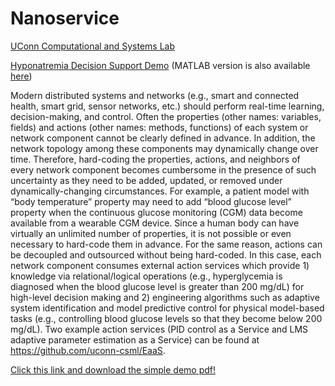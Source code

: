 # Nanoservice

[UConn Computational and Systems Lab](https://csml.uconn.edu)

[Hyponatremia Decision Support Demo](https://github.com/yshin1209/Nanoservice/blob/master/NanoServiceAPI%20Demo.pptx) (MATLAB version is also available [here](https://github.com/yshin1209/Nanoservice/blob/master/NanoserviceAPI_Demo_MATLAB.m))

Modern distributed systems and networks (e.g., smart and connected health, smart grid, sensor networks, etc.) should perform real-time learning, decision-making, and control. Often the properties (other names: variables, fields) and actions (other names: methods, functions) of each system or network component cannot be clearly defined in advance. In addition, the network topology among these components may dynamically change over time. Therefore, hard-coding the properties, actions, and neighbors of every network component becomes cumbersome in the presence of such uncertainty as they need to be added, updated, or removed under dynamically-changing circumstances. For example, a patient model with “body temperature” property may need to add “blood glucose level” property when the continuous glucose monitoring (CGM) data become available from a wearable CGM device. Since a human body can have virtually an unlimited number of properties, it is not possible or even necessary to hard-code them in advance. For the same reason, actions can be decoupled and outsourced without being hard-coded. In this case, each network component consumes external action services which provide 1) knowledge via relational/logical operations (e.g., hyperglycemia is diagnosed when the blood glucose level is greater than 200 mg/dL) for high-level decision making and 2) engineering algorithms such as adaptive system identification and model predictive control for physical model-based tasks (e.g., controlling blood glucose levels so that they become below 200 mg/dL). Two example action services (PID control as a Service and LMS adaptive parameter estimation as a Service) can be found at https://github.com/uconn-csml/EaaS.

[Click this link and download the simple demo pdf!](https://github.com/yshin1209/Nanoservice/blob/master/NanoServiceAPI%20Demo.pdf)


